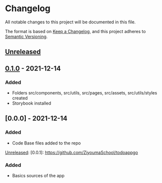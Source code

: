 # Changelog
All notable changes to this project will be documented in this file.

The format is based on [Keep a Changelog](https://keepachangelog.com/en/1.0.0/),
and this project adheres to [Semantic Versioning](https://semver.org/spec/v2.0.0.html).

## [Unreleased]

[Unreleased]: https://github.com/tognia/shiny-agency/tree/master



## [0.1.0] - 2021-12-14
### Added
- Folders src/components, src/utils, src/pages, src/assets, src/utils/styles created
- Storybook installed

## [0.0.0] - 2021-12-14
### Added
- Code Base files added to the repo



[Unreleased]: 
[0.0.1]: https://github.com/ZiyoumaSchool/todoappgo
### Added
- Basics sources of the app 
 
[0.1.0]:https://github.com/ZiyoumaSchool/todoappgo   